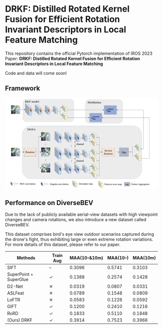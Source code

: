 # DRKF: Distilled Rotated Kernel Fusion for Efficient Rotation Invariant Descriptors in Local Feature Matching
This repository contains the official Pytorch implementation of IROS 2023 Paper: **DRKF: Distilled Rotated Kernel Fusion for Efficient Rotation Invariant Descriptors in Local Feature Matching**

Code and data will come soon! 

## Framework

<img src='./framework.png' width="600">

## Performance on DiverseBEV
Due to the lack of publicly available aerial-view datasets with high viewpoint changes and camera rotations, we also introduce a new dataset called DiverseBEV. 

This dataset comprises bird's eye view outdoor scenarios captured during the drone's fight, thus exhibiting large or even extreme rotation variations. For more details of this dataset, please refer to our paper.


|  Methods | Train Aug  |MAA(10◦&10m) | MAA(10◦)| MAA(10m) |
|  ----  | ----  |  ----  | ----  | ----  | 
|SIFT | – |0.3096 |0.5741 |0.3103|
|SuperPoint + SuperGlue| &#10003;  |0.1388| 0.2574| 0.1428|
|D2-Net |&#10005;  |0.0319| 0.0807 |0.0331|
|ASLFeat| &#10005; | 0.0789 |0.1548| 0.0809|
|LoFTR  |&#10005;  |0.0583| 0.1226| 0.0592|
|GIFT | &#10003;| 0.1200| 0.2410| 0.1216|
|RoRD |&#10003; |0.1833 |0.5110| 0.1848|
|(Ours) DRKF |&#10003;| 0.3914| 0.7523| 0.3966|
